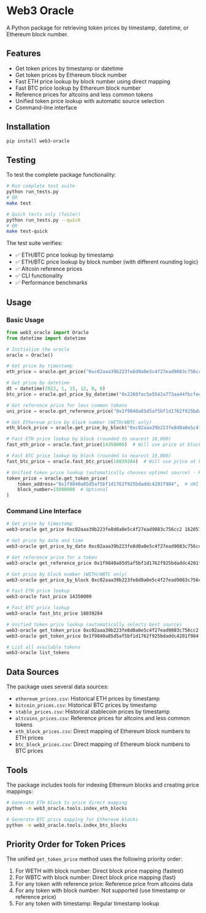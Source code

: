 # Web3 Oracle

A Python package for retrieving token prices by timestamp, datetime, or Ethereum block number.

## Features

- Get token prices by timestamp or datetime
- Get token prices by Ethereum block number
- Fast ETH price lookup by block number using direct mapping
- Fast BTC price lookup by Ethereum block number
- Reference prices for altcoins and less common tokens
- Unified token price lookup with automatic source selection
- Command-line interface

## Installation

```bash
pip install web3-oracle
```

## Testing

To test the complete package functionality:

```bash
# Run complete test suite
python run_tests.py
# OR
make test

# Quick tests only (faster)
python run_tests.py --quick
# OR 
make test-quick
```

The test suite verifies:
- ✅ ETH/BTC price lookup by timestamp
- ✅ ETH/BTC price lookup by block number (with different rounding logic)
- ✅ Altcoin reference prices
- ✅ CLI functionality
- ✅ Performance benchmarks

## Usage

### Basic Usage

```python
from web3_oracle import Oracle
from datetime import datetime

# Initialize the oracle
oracle = Oracle()

# Get price by timestamp
eth_price = oracle.get_price("0xc02aaa39b223fe8d0a0e5c4f27ead9083c756cc2", 1620518400)

# Get price by datetime
dt = datetime(2022, 1, 15, 12, 0, 0)
btc_price = oracle.get_price_by_datetime("0x2260fac5e5542a773aa44fbcfedf7c193bc2c599", dt)

# Get reference price for less common tokens
uni_price = oracle.get_reference_price("0x1f9840a85d5af5bf1d1762f925bdaddc4201f984")

# Get Ethereum price by block number (WETH/WBTC only)
eth_block_price = oracle.get_price_by_block("0xc02aaa39b223fe8d0a0e5c4f27ead9083c756cc2", 15000000)

# Fast ETH price lookup by block (rounded to nearest 10,000)
fast_eth_price = oracle.fast_price(14350000)  # Will use price at block 14350000

# Fast BTC price lookup by block (rounded to nearest 10,000)
fast_btc_price = oracle.fast_btc_price(18039284)  # Will use price at block 18039284

# Unified token price lookup (automatically chooses optimal source) - RECOMMENDED
token_price = oracle.get_token_price(
    token_address="0x1f9840a85d5af5bf1d1762f925bdaddc4201f984",  # UNI token
    block_number=15000000  # Optional
)
```

### Command Line Interface

```bash
# Get price by timestamp
web3-oracle get_price 0xc02aaa39b223fe8d0a0e5c4f27ead9083c756cc2 1620518400

# Get price by date and time
web3-oracle get_price_by_date 0xc02aaa39b223fe8d0a0e5c4f27ead9083c756cc2 "2021-05-08" "12:00:00"

# Get reference price for a token
web3-oracle get_reference_price 0x1f9840a85d5af5bf1d1762f925bdaddc4201f984

# Get price by block number (WETH/WBTC only)
web3-oracle get_price_by_block 0xc02aaa39b223fe8d0a0e5c4f27ead9083c756cc2 15000000

# Fast ETH price lookup
web3-oracle fast_price 14350000

# Fast BTC price lookup
web3-oracle fast_btc_price 18039284

# Unified token price lookup (automatically selects best source)
web3-oracle get_token_price 0xc02aaa39b223fe8d0a0e5c4f27ead9083c756cc2 --block 15000000
web3-oracle get_token_price 0x1f9840a85d5af5bf1d1762f925bdaddc4201f984

# List all available tokens
web3-oracle list_tokens
```

## Data Sources

The package uses several data sources:

- `ethereum_prices.csv`: Historical ETH prices by timestamp
- `bitcoin_prices.csv`: Historical BTC prices by timestamp
- `stable_prices.csv`: Historical stablecoin prices by timestamp
- `altcoins_prices.csv`: Reference prices for altcoins and less common tokens
- `eth_block_prices.csv`: Direct mapping of Ethereum block numbers to ETH prices
- `btc_block_prices.csv`: Direct mapping of Ethereum block numbers to BTC prices

## Tools

The package includes tools for indexing Ethereum blocks and creating price mappings:

```bash
# Generate ETH block to price direct mapping
python -m web3_oracle.tools.index_eth_blocks

# Generate BTC price mapping for Ethereum blocks
python -m web3_oracle.tools.index_btc_blocks
```

## Priority Order for Token Prices

The unified `get_token_price` method uses the following priority order:

1. For WETH with block number: Direct block price mapping (fastest)
2. For WBTC with block number: Direct block price mapping (fast)
3. For any token with reference price: Reference price from altcoins data
4. For any token with block number: Not supported (use timestamp or reference price)
5. For any token with timestamp: Regular timestamp lookup